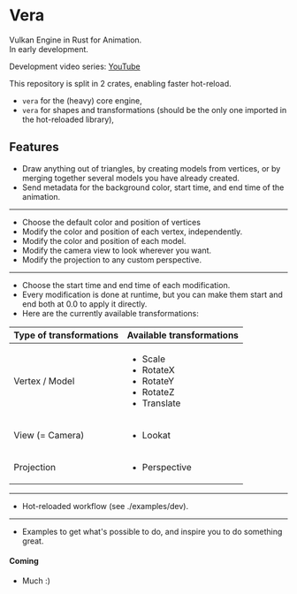 # Vera
Vulkan Engine in Rust for Animation.  
In early development.

Development video series: [YouTube](https://www.youtube.com/playlist?list=PLFBSAg3dVe4z5HxaZmOH0gaojQH4tLEgF)

This repository is split in 2 crates, enabling faster hot-reload.
- `vera` for the (heavy) core engine,
- `vera` for shapes and transformations (should be the only one imported in the hot-reloaded library),

## Features
- Draw anything out of triangles, by creating models from vertices, or by merging together several models you have already created.
- Send metadata for the background color, start time, and end time of the animation.
---
- Choose the default color and position of vertices
- Modify the color and position of each vertex, independently.
- Modify the color and position of each model.
- Modify the camera view to look wherever you want.
- Modify the projection to any custom perspective.
---
- Choose the start time and end time of each modification.
- Every modification is done at runtime, but you can make them start and end both at 0.0 to apply it directly.  
- Here are the currently available transformations:

| Type of transformations | Available transformations                                                                 |
|-------------------------|-------------------------------------------------------------------------------------------|
| Vertex / Model          | <ul><li>Scale</li><li>RotateX</li><li>RotateY</li><li>RotateZ</li><li>Translate</li></ul> |
| View (= Camera)         | <ul><li>Lookat</li></ul>                                                                  |
| Projection              | <ul><li>Perspective</ul>                                                                  |
---
- Hot-reloaded workflow (see ./examples/dev).
---
- Examples to get what's possible to do, and inspire you to do something great.

#### Coming
- Much :)